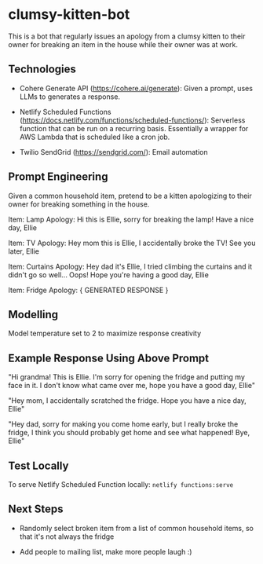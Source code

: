 # clumsy-kitten-bot

This is a bot that regularly issues an apology from a clumsy kitten to their owner for breaking an item in the house while their owner was at work.

## Technologies

- Cohere Generate API (https://cohere.ai/generate): Given a prompt, uses LLMs to generates a response.

- Netlify Scheduled Functions (https://docs.netlify.com/functions/scheduled-functions/): Serverless function that can be run on a recurring basis. Essentially a wrapper for AWS Lambda that is scheduled like a cron job.

- Twilio SendGrid (https://sendgrid.com/): Email automation

## Prompt Engineering

Given a common household item, pretend to be a kitten apologizing to their owner for breaking something in the house.

Item: Lamp
Apology: Hi this is Ellie, sorry for breaking the lamp! Have a nice day, Ellie

Item: TV
Apology: Hey mom this is Ellie, I accidentally broke the TV! See you later, Ellie

Item: Curtains
Apology: Hey dad it's Ellie, I tried climbing the curtains and it didn't go so well... Oops! Hope you're having a good day, Ellie

Item: Fridge
Apology: { GENERATED RESPONSE }

## Modelling

Model temperature set to 2 to maximize response creativity

## Example Response Using Above Prompt

"Hi grandma! This is Ellie. I'm sorry for opening the fridge and putting my face in it. I don't know what came over me, hope you have a good day, Ellie"

"Hey mom, I accidentally scratched the fridge. Hope you have a nice day, Ellie"

"Hey dad, sorry for making you come home early, but I really broke the fridge, I think you should probably get home and see what happened! Bye, Ellie"

## Test Locally

To serve Netlify Scheduled Function locally: `netlify functions:serve`

## Next Steps

- Randomly select broken item from a list of common household items, so that it's not always the fridge

- Add people to mailing list, make more people laugh :)
